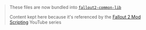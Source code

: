 > These files are now bundled into [`fallout2-common-lib`](https://github.com/mrowrpurr/fallout2-common-lib)
>
> Content kept here because it's referenced by the [Fallout 2 Mod Scripting](https://www.youtube.com/channel/UCaXcQAZOaLVuruo-5R4YmHA) YouTube series
